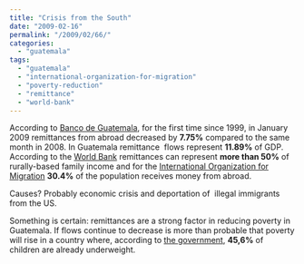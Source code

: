 ```yaml
---
title: "Crisis from the South"
date: "2009-02-16"
permalink: "/2009/02/66/"
categories: 
  - "guatemala"
tags: 
  - "guatemala"
  - "international-organization-for-migration"
  - "poverty-reduction"
  - "remittance"
  - "world-bank"
---
```


According to [Banco de Guatemala](http://www.banguat.gob.gt/inc/ver.asp?id=/estaeco/remesas/remfam2009.htm&e=66305), for the first time since 1999, in January 2009 remittances from abroad decreased by **7.75%** compared to the same month in 2008. In Guatemala remittance  flows represent **11.89%** of GDP. According to the [World Bank](http://siteresources.worldbank.org/INTAML/Resources/US-Guatamala.pdf) remittances can represent **more than 50%** of rurally-based family income and for the [International Organization for Migration](http://www.iom.int/jahia/Jahia/pbnAM/cache/offonce?entryId=19554) **30.4%** of the population receives money from abroad.

Causes? Probably economic crisis and deportation of  illegal immigrants from the US.

Something is certain: remittances are a strong factor in reducing poverty in Guatemala. If flows continue to decrease is more than probable that poverty will rise in a country where, according to [the government](http://www.eluniversal.com.mx/notas/576597.html), **45,6%** of children are already underweight.
